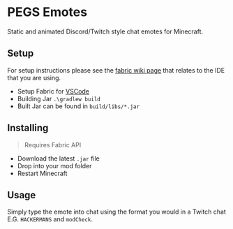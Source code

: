 # PEGS Emotes

Static and animated Discord/Twitch style chat emotes for Minecraft.

## Setup

For setup instructions please see the [fabric wiki page](https://fabricmc.net/wiki/tutorial:setup) that relates to the IDE that you are using.

- Setup Fabric for [VSCode](https://fabricmc.net/wiki/tutorial:vscode_setup)
- Building Jar `.\gradlew build`
- Built Jar can be found in `build/libs/*.jar`

## Installing

> Requires Fabric API

- Download the latest `.jar` file
- Drop into your mod folder
- Restart Minecraft

## Usage

Simply type the emote into chat using the format you would in a Twitch chat E.G. `HACKERMANS` and `modCheck`.
